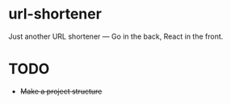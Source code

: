 # url-shortener
Just another URL shortener — Go in the back, React in the front.


# TODO 
- ~~Make a project structure~~
